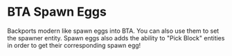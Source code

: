 # BTA Spawn Eggs

Backports modern like spawn eggs into BTA. You can also use them to set the spawner entity. Spawn eggs also adds the ability to "Pick Block" entities in order to get their corresponding spawn egg!
